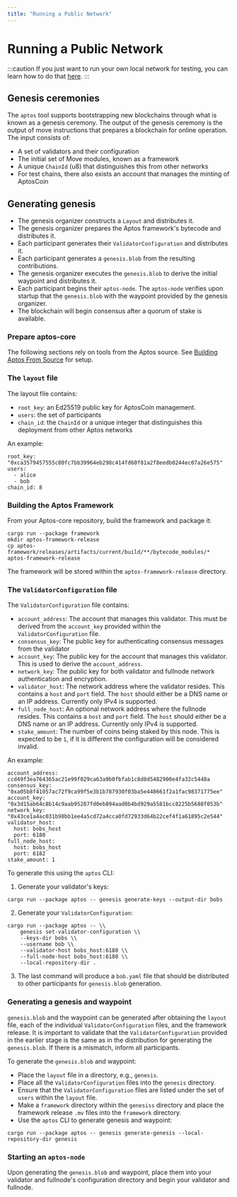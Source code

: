 ```yaml
---
title: "Running a Public Network"
---
```


# Running a Public Network

:::caution
If you just want to run your own local network for testing, you can learn how to do that [here](../running-a-local-network.md).
:::

## Genesis ceremonies

The `aptos` tool supports bootstrapping new blockchains through what is known as a genesis ceremony. The output of the genesis ceremony is the output of move instructions that prepares a blockchain for online operation. The input consists of:

- A set of validators and their configuration
- The initial set of Move modules, known as a framework
- A unique `ChainId` (u8) that distinguishes this from other networks
- For test chains, there also exists an account that manages the minting of AptosCoin

## Generating genesis

- The genesis organizer constructs a `Layout` and distributes it.
- The genesis organizer prepares the Aptos framework's bytecode and distributes it.
- Each participant generates their `ValidatorConfiguration` and distributes it.
- Each participant generates a `genesis.blob` from the resulting contributions.
- The genesis organizer executes the `genesis.blob` to derive the initial waypoint and distributes it.
- Each participant begins their `aptos-node`. The `aptos-node` verifies upon startup that the `genesis.blob` with the waypoint provided by the genesis organizer.
- The blockchain will begin consensus after a quorum of stake is available.

### Prepare aptos-core

The following sections rely on tools from the Aptos source. See [Building Aptos From Source](../../../../guides/building-from-source.md) for setup.

### The `layout` file

The layout file contains:

- `root_key`: an Ed25519 public key for AptosCoin management.
- `users`: the set of participants
- `chain_id`: the `ChainId` or a unique integer that distinguishes this deployment from other Aptos networks

An example:

```
root_key: "0xca3579457555c80fc7bb39964eb298c414fd60f81a2f8eedb0244ec07a26e575"
users:
  - alice
  - bob
chain_id: 8
```

### Building the Aptos Framework

From your Aptos-core repository, build the framework and package it:

```
cargo run --package framework
mkdir aptos-framework-release
cp aptos-framework/releases/artifacts/current/build/**/bytecode_modules/* aptos-framework-release
```

The framework will be stored within the `aptos-framework-release` directory.

### The `ValidatorConfiguration` file

The `ValidatorConfiguration` file contains:

- `account_address`: The account that manages this validator. This must be derived from the `account_key` provided within the `ValidatorConfiguration` file.
- `consensus_key`: The public key for authenticating consensus messages from the validator
- `account_key`: The public key for the account that manages this validator. This is used to derive the `account_address`.
- `network_key`: The public key for both validator and fullnode network authentication and encryption.
- `validator_host`: The network address where the validator resides. This contains a `host` and `port` field. The `host` should either be a DNS name or an IP address. Currently only IPv4 is supported.
- `full_node_host`: An optional network address where the fullnode resides. This contains a `host` and `port` field. The `host` should either be a DNS name or an IP address. Currently only IPv4 is supported.
- `stake_amount`: The number of coins being staked by this node. This is expected to be `1`, if it is different the configuration will be considered invalid.

An example:

```
account_address: ccd49f3ea764365ac21e99f029ca63a9b0fbfab1c8d8d5482900e4fa32c5448a
consensus_key: "0xa05b8f41057ac72f9ca99f5e3b1b787930f03ba5e448661f2a1fac98371775ee"
account_key: "0x3d15ab64c8b14c9aab95287fd0eb894aad0b4bd929a5581bcc8225b5688f053b"
network_key: "0x43ce1a4ac031b98bb1ee4a5cd72a4cca0fd72933d64b22cef4f1a61895c2e544"
validator_host:
  host: bobs_host
  port: 6180
full_node_host:
  host: bobs_host
  port: 6182
stake_amount: 1
```

To generate this using the `aptos` CLI:

1. Generate your validator's keys:

```
cargo run --package aptos -- genesis generate-keys --output-dir bobs
```

2. Generate your `ValidatorConfiguration`:

```
cargo run --package aptos -- \\
    genesis set-validator-configuration \\
    --keys-dir bobs \\
    --username bob \\
    --validator-host bobs_host:6180 \\
    --full-node-host bobs_host:6180 \\
    --local-repository-dir .
```

3. The last command will produce a `bob.yaml` file that should be distributed to other participants for `genesis.blob` generation.

### Generating a genesis and waypoint

`genesis.blob` and the waypoint can be generated after obtaining the `layout` file, each of the individual `ValidatorConfiguration` files, and the framework release. It is important to validate that the `ValidatorConfiguration` provided in the earlier stage is the same as in the distribution for generating the `genesis.blob`. If there is a mismatch, inform all participants.

To generate the `genesis.blob` and waypoint:

- Place the `layout` file in a directory, e.g., `genesis`.
- Place all the `ValidatorConfiguration` files into the `genesis` directory.
- Ensure that the `ValidatorConfiguration` files are listed under the set of `users` within the `layout` file.
- Make a `framework` directory within the `genesiss` directory and place the framework release `.mv` files into the `framework` directory.
- Use the `aptos` CLI to generate genesis and waypoint:

```
cargo run --package aptos -- genesis generate-genesis --local-repository-dir genesis
```

### Starting an `aptos-node`

Upon generating the `genesis.blob` and waypoint, place them into your validator and fullnode's configuration directory and begin your validator and fullnode.
